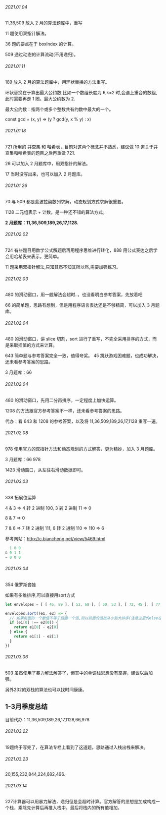 ###### 2021.01.04

11,36,509 放入 2 月的算法题库中，重写

11 题使用双指针解法。

36 题的要点在于 boxIndex 的计算。

509 通过动态的计算流动(不用递归)。

###### 2021.01.11

189 放入 2 月的算法题库中，用环状替换的方法重写。

环状替换在于算出最大公约数,比如一个数组长度为 6,k=2 时,会遇上重合的数组,此时需要再走 1 圈。最大公约数为 2.

最大公约数：指两个或多个整数共有约数中最大的一个。

const gcd = (x, y) => (y ? gcd(y, x % y) : x)

###### 2021.01.18

721 所用的 并查集 和 哈希表，目前对这两个概念并不熟悉，建议做 10 道关于并查集和哈希表的题目之后再重做 721.

26 可以加入 2 月题库中，用双指针的解法。

17 当时没写出来，也可以加入 2 月题库。

###### 2021.01.26

70 与 509 都是斐波拉契数列求解，动态规划方式求解很重要。

1128 二元组表示 + 计数，是一种还不错的算法方式。

<strong>2 月题库：11,36,509,189,26,17,1128.</strong>

###### 2021.02.02

724 有些题目用数学公式解题后再用程序思维进行转化，888 用公式表达之后学会用哈希表来表示，更简单。

11 题采用双指针解法,只知其然不知其所以然,需要加强练习。

###### 2021.02.03

480 的滑动窗口，用一般解法会超时..，也没看明白参考答案，先放着吧

66 的简单题，思路有想到，但是用程序语言表达还是不够精简，可以加入 3 月题库。

###### 2021.02.04

480 的滑动窗口，讲 slice 切割，sort 进行了重写，不完全采用排序的方式，而是采取插值的方式来计算。

643 简单题与参考答案完全一致，值得夸奖。 45 跳跃游戏困难题，也成功解决，还未看参考答案的思路。

3 月题库：66

###### 2021.02.04

480 的滑动窗口，先用二分再排序，一定程度上加快运算。

1208 的方法跟官方参考答案不一样，还未看参考答案的思路。

代办：看 643 和 1208 的参考答案，以及将 11,36,509,189,26,17,1128 重写一遍。

###### 2021.02.08

978 使用官方的双指针方法和动态规划的方式解答，更为精妙，加入 3 月题库。

3 月题库：66 978

1423 滑动窗口，从左往右滑动数据即可。

###### 2021.03.03

338 拓展位运算

4 & 3 => 4 转 2 进制 100, 3 转 2 进制 11 => 0

8 & 7 => 0

7 & 6 => 7 转 2 进制 111, 6 转 2 进制 110 => 110 => 6

参考网站：http://c.biancheng.net/view/5469.html

```javaScript
  1 0 0
& 0 1 1
= 0 0 0
```

###### 2021.03.04

354 俄罗斯套娃

如果有多维排序,可以直接用sort方式

```javaScript
let envelopes = [ [ 46, 89 ], [ 52, 68 ], [ 50, 53 ], [ 72, 45 ], [ 77, 81 ] ]

envelopes.sort((e1, e2) => {
  // 如果前面的一个数值不等于后面一个值,则以前面的值按从小到大排序(注意这里的else在参考答案基础上做了修改)
  if (e1[0] !== e2[0]) {
    return e1[0] - e2[0]
  } else {
    return e1[1] - e2[1]
  }
})
```

###### 2021.03.06

503 虽然使用了暴力解法解答了，但其中的单调栈思想没有掌握，建议以后加强。

另外232的双栈的算法也可以找时间康康。

## 1-3月季度总结

目前代办：11,36,509,189,26,17,1128,66,978

###### 2021.03.22

19题终于写完了，在算法专栏上看到了这道题，思路通过入栈出栈来解决。

###### 2021.03.23

20,155,232,844,224,682,496.

###### 2021.03.14
227计算器可以用暴力解法，递归但是会超时计算。官方解答的思想是加成构成一个栈，乘除先计算后再推入栈中。最后将栈内的所有值相加。
